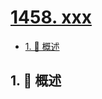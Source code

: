 # [1458. xxx](https://github.com/Tdahuyou/TNotes.leetcode/tree/main/notes/1458.%20xxx)

<!-- region:toc -->

- [1. 📝 概述](#1--概述)

<!-- endregion:toc -->

## 1. 📝 概述
